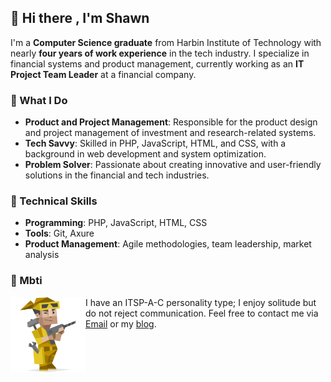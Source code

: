 ## 👋 Hi there , I'm Shawn
I'm a **Computer Science graduate** from Harbin Institute of Technology with nearly **four years of work experience** in the tech industry. I specialize in financial systems and product management, currently working as an **IT Project Team Leader** at a financial company.

### 🚀 What I Do
- **Product and Project Management**: Responsible for the product design and project management of investment and research-related systems.
- **Tech Savvy**: Skilled in PHP, JavaScript, HTML, and CSS, with a background in web development and system optimization.
- **Problem Solver**: Passionate about creating innovative and user-friendly solutions in the financial and tech industries.

### 🔧 Technical Skills
- **Programming**: PHP, JavaScript, HTML, CSS
- **Tools**: Git, Axure
- **Product Management**: Agile methodologies, team leadership, market analysis



### 🌱 Mbti
<picture><img src="mbti/ISTP.svg" alt="ISTP" width="120" align="left"></picture>
I have an ITSP-A-C personality type; I enjoy solitude but do not reject communication.
Feel free to contact me via [Email](mailto:admin@shawnzeng.com) or my [blog](https://shawnzeng.com).





<!--
**ShawnZeng1996/ShawnZeng1996** is a ✨ _special_ ✨ repository because its `README.md` (this file) appears on your GitHub profile.

Here are some ideas to get you started:

- 🔭 I’m currently working on ...
- 🌱 I’m currently learning ...
- 👯 I’m looking to collaborate on ...
- 🤔 I’m looking for help with ...
- 💬 Ask me about ...
- 📫 How to reach me: ...
- 😄 Pronouns: ...
- ⚡ Fun fact: ...
-->
